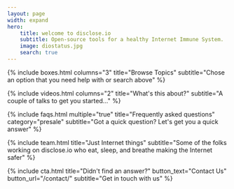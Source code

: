 ```yaml
---
layout: page
width: expand
hero:
    title: welcome to disclose.io
    subtitle: Open-source tools for a healthy Internet Immune System.
    image: diostatus.jpg
    search: true
---
```


{% include boxes.html columns="3" title="Browse Topics" subtitle="Chose an option that you need help with or search above" %}

{% include videos.html columns="2" title="What's this about?" subtitle="A couple of talks to get you started..." %}

{% include faqs.html multiple="true" title="Frequently asked questions" category="presale" subtitle="Got a quick question? Let's get you a quick answer" %}

{% include team.html title="Just Internet things" subtitle="Some of the folks working on disclose.io who eat, sleep, and breathe making the Internet safer" %}

{% include cta.html title="Didn't find an answer?" button_text="Contact Us" button_url="/contact/" subtitle="Get in touch with us" %}

